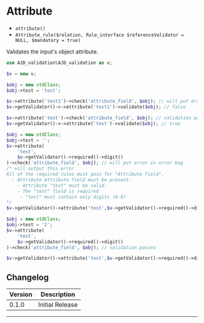 # Attribute

- `attribute()`
- `Attribute_rule($relation, Rule_interface $referenceValidator = NULL, $mandatory = true)`

Validates the input's object attribute.

```php
use AJD_validation\AJD_validation as v;

$v = new v;

$obj = new stdClass;
$obj->test = 'test';

$v->attribute('test1')->check('attribute_field', $obj); // will put error in error bag
$v->getValidator()->->attribute('test1')->validate($obj); // false

$v->attribute('test')->check('attribute_field', $obj); // validation passes
$v->getValidator()->->attribute('test')->validate($obj); // true

$obj = new stdClass;
$obj->test = '';
$v->attribute(
	'test', 
	$v->getValidator()->required()->digit()
)->check('attribute_field', $obj); // will put error in error bag
/* will output this error
All of the required rules must pass for "Attribute field".
  - Attribute Attribute field must be present. 
    - Attribute "test" must be valid.
    - The "test" field is required
     - "test" must contain only digits (0-9)
*/
$v->getValidator()->attribute('test',$v->getValidator()->required()->digit())->validate($obj);  // false

$obj = new stdClass;
$obj->test = '2';
$v->attribute(
	'test', 
	$v->getValidator()->required()->digit()
)->check('attribute_field', $obj); // validation passes

$v->getValidator()->attribute('test',$v->getValidator()->required()->digit())->validate($obj);  // true

```

## Changelog

Version | Description
--------|-------------
  0.1.0 | Initial Release

***
